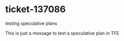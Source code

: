 # ticket-137086
testing speculative plans

This is just a message to test a speculative plan in TFE

